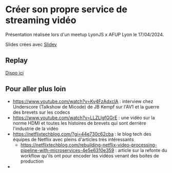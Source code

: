 # Créer son propre service de streaming vidéo

Présentation réalisée lors d'un meetup LyonJS x AFUP Lyon le 17/04/2024.

Slides crées avec [Slidev](https://sli.dev/)

## Replay

[Dispo ici](https://www.youtube.com/watch?v=0JT3XwggfOc)

## Pour aller plus loin

- https://www.youtube.com/watch?v=Kv4FzAdxclA : interview chez Underscore (Talkshow de Micode) de JB Kempf sur l'AV1 et la guerre des brevets sur les codecs
- https://www.youtube.com/watch?v=LLZLlgfGGrE : une vidéo sur la norme HDMI et toutes les histoires de brevets qui sont derrière l'industrie de la vidéo
- https://netflixtechblog.com/?gi=44e730c62cba : le blog tech des équipes de Netflix avec pleins d'articles très intéressants
  * https://netflixtechblog.com/rebuilding-netflix-video-processing-pipeline-with-microservices-4e5e6310e359 : article sur la refonte du workflow qu'ils ont pour encoder les vidéos venant des boites de production
- 
